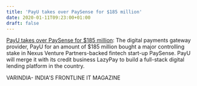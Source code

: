```yaml
---
title: 'PayU takes over PaySense for $185 million'
date: 2020-01-11T09:23:00+01:00
draft: false
---
```


[PayU takes over PaySense for $185 million](https://varindia.com/news/payu-takes-over-paysense-for-185-million#.XhmF7kIuqjs.blogger): The digital payments gateway provider, PayU for an amount of $185 million bought a major controlling stake in Nexus Venture Partners-backed fintech start-up PaySense. PayU will merge it with its credit business LazyPay to build a full-stack digital lending platform in the country.  
  
VARINDIA- INDIA'S FRONTLINE IT MAGAZINE